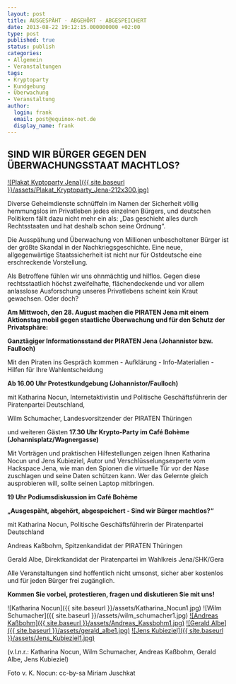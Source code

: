 ```yaml
---
layout: post
title: AUSGESPÄHT - ABGEHÖRT - ABGESPEICHERT
date: 2013-08-22 19:12:15.000000000 +02:00
type: post
published: true
status: publish
categories:
- Allgemein
- Veranstaltungen
tags:
- Kryptoparty
- Kundgebung
- Überwachung
- Veranstaltung
author:
  login: frank
  email: post@equinox-net.de
  display_name: frank
---
```

SIND WIR BÜRGER GEGEN DEN ÜBERWACHUNGSSTAAT MACHTLOS?
-----------------------------------------------------
[![Plakat Kyptoparty Jena]({{ site.baseurl }}/assets/Plakat_Kryptoparty_Jena-212x300.jpg)](/pictures/Plakat_Kryptoparty_Jena.jpg)

Diverse Geheimdienste schnüffeln im Namen der Sicherheit völlig hemmungslos im Privatleben jedes einzelnen Bürgers, und deutschen Politikern fällt dazu nicht mehr ein als: „Das geschieht alles durch Rechtsstaaten und hat deshalb schon seine Ordnung“.

Die Ausspähung und Überwachung von Millionen unbescholtener Bürger ist der größte Skandal in der Nachkriegsgeschichte. Eine neue, allgegenwärtige Staatssicherheit ist nicht nur für Ostdeutsche eine erschreckende Vorstellung.

Als Betroffene fühlen wir uns ohnmächtig und hilflos. Gegen diese rechtsstaatlich höchst zweifelhafte, flächendeckende und vor allem anlasslose Ausforschung unseres Privatlebens scheint kein Kraut gewachsen. Oder doch?

**Am Mittwoch, den 28. August machen die PIRATEN Jena mit einem Aktionstag mobil gegen staatliche Überwachung und für den Schutz der Privatsphäre:**

**Ganztägiger Informationsstand der PIRATEN Jena (Johannistor bzw. Faulloch)**

Mit den Piraten ins Gespräch kommen - Aufklärung - Info-Materialien - Hilfen für Ihre Wahlentscheidung

**Ab 16.00 Uhr Protestkundgebung (Johannistor/Faulloch)**

mit Katharina Nocun, Internetaktivistin und Politische Geschäftsführerin der Piratenpartei Deutschland,

Wilm Schumacher, Landesvorsitzender der PIRATEN Thüringen

und weiteren Gästen
**17.30 Uhr Krypto-Party im Café Bohème (Johannisplatz/Wagnergasse)**

Mit Vorträgen und praktischen Hilfestellungen zeigen Ihnen Katharina Nocun und Jens Kubieziel, Autor und Verschlüsselungsexperte vom Hackspace Jena, wie man den Spionen die virtuelle Tür vor der Nase zuschlagen und seine Daten schützen kann. Wer das Gelernte gleich ausprobieren will, sollte seinen Laptop mitbringen.

**19 Uhr Podiumsdiskussion im Café Bohème**

**„Ausgespäht, abgehört, abgespeichert - Sind wir Bürger machtlos?“**

mit Katharina Nocun, Politische Geschäftsführerin der Piratenpartei Deutschland

Andreas Kaßbohm, Spitzenkandidat der PIRATEN Thüringen

Gerald Albe, Direktkandidat der Piratenpartei im Wahlkreis Jena/SHK/Gera

Alle Veranstaltungen sind hoffentlich nicht umsonst, sicher aber kostenlos und für jeden Bürger frei zugänglich.

**Kommen Sie vorbei, protestieren, fragen und diskutieren Sie mit uns!**

![Katharina Nocun]({{ site.baseurl }}/assets/Katharina_Nocun1.jpg)
![Wilm Schumacher]({{ site.baseurl }}/assets/wilm_schumacher1.jpg)
[![Andreas Ka&szlig;bohm]({{ site.baseurl }}/assets/Andreas_Kassbohm1.jpg)](/pictures/Andreas_Kassbohm1.jpg)
[![Gerald Albe]({{ site.baseurl }}/assets/gerald_albe1.jpg)](/pictures/gerald_albe1.jpg)
[![Jens Kubieziel]({{ site.baseurl }}/assets/Jens_Kubieziel1.jpg)](/pictures/Jens_Kubieziel1.jpg)

(v.l.n.r.: Katharina Nocun, Wilm Schumacher, Andreas Kaßbohm, Gerald Albe, Jens Kubieziel)

Foto v. K. Nocun: cc-by-sa Miriam Juschkat
